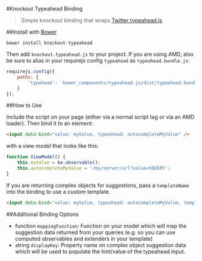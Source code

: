 #Knockout Typeahead Binding

> Simple knockout binding that wraps [Twitter typeahead.js](http://twitter.github.io/typeahead.js/)

##Install with [Bower](http://bower.io/)

```
bower install knockout-typeahead
```

Then add `knockout.typeahead.js` to your project. If you are using AMD, also be sure to alias in your requirejs config `typeahead` as `typeahead.bundle.js`:

```js
requirejs.config({
    paths: {
        'typehead': 'bower_components/typeahead.js/dist/typeahead.bundle'
    }
});
```

##How to Use

Include the script on your page (either via a normal script tag or via an AMD loader). Then bind it to an element:

```html
<input data-bind="value: myValue, typeahead: autocompleteMyValue" />
```

with a view model that looks like this:

```js
function ViewModel() {
	this.myValue = ko.observable();
	this.autocompleteMyValue = '/my/server/url?value=%QUERY';
}
```

If you are returning complex objects for suggestions, pass a `templateName` into the binding to use a custom template.

```html
<input data-bind="value: myValue, typeahead: autocompleteMyValue, templateName: 'my-suggestion-template'" />
```

##Additional Binding Options
* function `mappingFunction`: Function on your model which will map the suggestion data returned from your queries (e.g. so you can use computed observables and extenders in your template)
* string `displayKey`: Property name on complex object suggestion data which will be used to populate the hint/value of the typeahead input.
